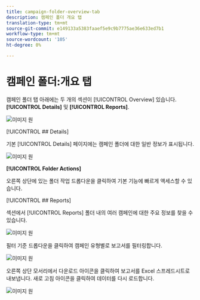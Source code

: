```yaml
---
title: campaign-folder-overview-tab
description: 캠페인 폴더 개요 탭
translation-type: tm+mt
source-git-commit: e149133a5383faaef5e9c9b7775ae36e633ed7b1
workflow-type: tm+mt
source-wordcount: '105'
ht-degree: 0%

---
```



# 캠페인 폴더:개요 탭

캠페인 폴더 탭 아래에는 두 개의 섹션이 [!UICONTROL Overview] 있습니다. **[!UICONTROL Details]** 및 **[!UICONTROL Reports]**.

![이미지 원](/help/sky/assets/campaign-folders/campaign-folder-overview-tab/campaign-folder-overview-tab-1.png)

[!UICONTROL ## Details]

기본 [!UICONTROL Details] 페이지에는 캠페인 폴더에 대한 일반 정보가 표시됩니다.

![이미지 원](/help/sky/assets/campaign-folders/campaign-folder-overview-tab/campaign-folder-overview-tab-2.png)

**[!UICONTROL Folder Actions]**

오른쪽 상단에 있는 폴더 작업 드롭다운을 클릭하여 기본 기능에 빠르게 액세스할 수 있습니다.

[!UICONTROL ## Reports]

섹션에서 [!UICONTROL Reports] 폴더 내의 여러 캠페인에 대한 주요 정보를 찾을 수 있습니다.

![이미지 원](/help/sky/assets/campaign-folders/campaign-folder-overview-tab/campaign-folder-overview-tab-3.png)

필터 기준 드롭다운을 클릭하여 캠페인 유형별로 보고서를 필터링합니다.

![이미지 원](/help/sky/assets/campaign-folders/campaign-folder-overview-tab/campaign-folder-overview-tab-4.png)

오른쪽 상단 모서리에서 다운로드 아이콘을 클릭하여 보고서를 Excel 스프레드시트로 내보냅니다. 새로 고침 아이콘을 클릭하여 데이터를 다시 로드합니다.

![이미지 원](/help/sky/assets/campaign-folders/campaign-folder-overview-tab/campaign-folder-overview-tab-5.png)
